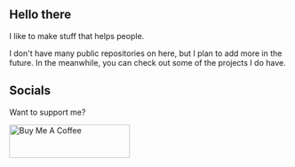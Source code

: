 ## Hello there

I like to make stuff that helps people.

I don't have many public repositories on here, but I plan to add more in the future. In the meanwhile, you can check out some of the projects I do have.

## Socials

Want to support me?

<a href="https://www.buymeacoffee.com/groovetonight" target="_blank"><img src="https://cdn.buymeacoffee.com/buttons/v2/default-yellow.png" alt="Buy Me A Coffee" style="height: 60px !important;width: 217px !important;" ></a>
